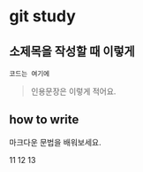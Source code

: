 # git study

## 소제목을 작성할 때 이렇게 

```
코드는 여기에
```

>인용문장은 이렇게 적어요.

## how to write 
마크다운 문법을 배워보세요. 

11
12
13
